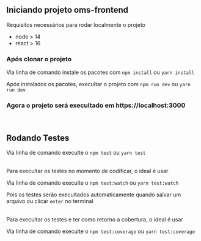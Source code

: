 ## Iniciando projeto oms-frontend

Requisitos necessários para rodar localmente o projeto

- node > 14
- react > 16

### Após clonar o projeto

Via linha de comando instale os pacotes com
`npm install` ou `yarn install`
<br>

Após instalados os pacotes, execultar o projeto com `npm run dev` ou `yarn run dev`

### Agora o projeto será execultado em https://localhost:3000

<br>

## Rodando Testes

Via linha de comando execulte o
`npm test` ou `yarn test`
<br>
<br>

Para execultar os testes no momento de codificar, o ideal é usar

Via linha de comando execulte o
`npm test:watch` ou `yarn test:watch`
<br>

Pois os testes serão execultados automaticamente quando salvar um arquivo ou clicar `enter` no terminal
<br>
<br>

Para execultar os testes e ter como retorno a cobertura, o ideal é usar

Via linha de comando execulte o
`npm test:coverage` ou `yarn test:coverage`
<br>
